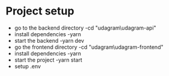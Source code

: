# Project setup

- go to the backend directory -cd "udagram\udagram-api"
- install dependencies -yarn
- start the backend -yarn dev
- go the frontend directory -cd "udagram\udagram-frontend"
- install dependencies -yarn
- start the project -yarn start
- setup .env
